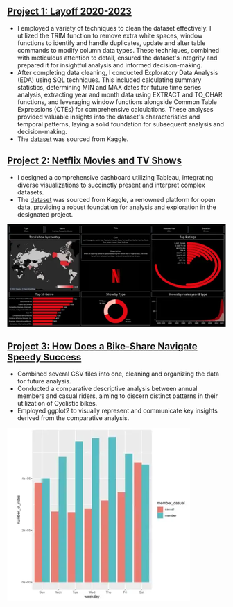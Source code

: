 ## [**Project 1: Layoff 2020-2023**](https://github.com/gellerigor/SQL_projects/tree/main/Data_cleaning_and_EDA_project_layoff_dataset) 
*   I employed a variety of techniques to clean the dataset effectively. I utilized the TRIM function to remove extra white spaces, window functions to identify and handle duplicates, update and alter table commands to modify column data types. These techniques, combined with meticulous attention to detail, ensured the dataset's integrity and prepared it for insightful analysis and informed decision-making.
*  After completing data cleaning, I conducted Exploratory Data Analysis (EDA) using SQL techniques. This included calculating summary statistics, determining MIN and MAX dates for future time series analysis, extracting year and month data using EXTRACT and TO_CHAR functions, and leveraging window functions alongside Common Table Expressions (CTEs) for comprehensive calculations. These analyses provided valuable insights into the dataset's characteristics and temporal patterns, laying a solid foundation for subsequent analysis and decision-making.
* The [dataset](https://www.kaggle.com/datasets/swaptr/layoffs-2022) was sourced from Kaggle.


## [**Project 2: Netflix Movies and TV Shows**](https://public.tableau.com/app/profile/igor.geller/viz/Netflix_17066746999630/Dashboard1) 
* I designed a comprehensive dashboard utilizing Tableau, integrating diverse visualizations to succinctly present and interpret complex datasets.
* The [dataset](https://www.kaggle.com/datasets/shivamb/netflix-shows/data) was sourced from Kaggle, a renowned platform for open data, providing a robust foundation for analysis and exploration in the designated project.

![](/assets:img/Dash.png)

## [**Project 3: How Does a Bike-Share Navigate Speedy Success**](https://github.com/gellerigor/R_projects/tree/main/bike_sharing_project)
* Сombined several CSV files into one, cleaning and organizing the data for future analysis.
* Conducted a comparative descriptive analysis between annual members and casual riders, aiming to discern distinct patterns in their utilization of Cyclistic bikes.
* Employed ggplot2 to visually represent and communicate key insights derived from the comparative analysis.

![](/assets:img/Screenshot_1.png)





